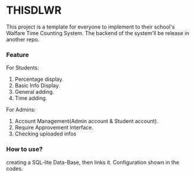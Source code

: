 # THISDLWR
This project is a template for everyone to implement to their school's Walfare Time Counting System. The backend of the system'll be release in another repo.

### Feature
For Students:
1. Percentage display.
2. Basic Info Display.
3. General adding.
4. Time adding.

For Admins:
1. Account Management(Admin account & Student account).
2. Require Approvement Interface.
3. Checking uploaded infos

### How to use?
creating a SQL-lite Data-Base, then links it. Configuration shown in the codes.
